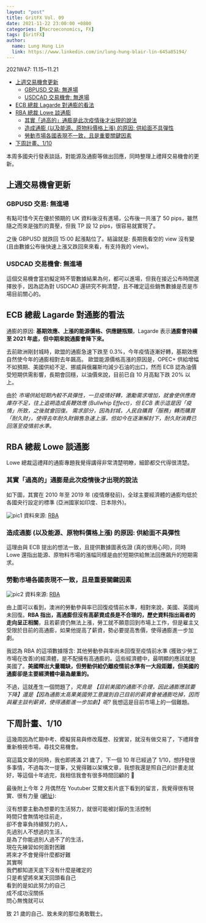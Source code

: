 ```yaml
---
layout: "post"
title: GritFX Vol. 09
date: 2021-11-22 23:00:00 +0800
categories: [Macroeconomics, FX]
tags: [GritFX]
author:
  name: Lung Hung Lin
  link: https://www.linkedin.com/in/lung-hung-blair-lin-645a85194/ 
---
```

2021W47: 11.15~11.21
- [上週交易機會更新](#上週交易機會更新)
  - [GBPUSD 交易: 無進場](#gbpusd-交易-無進場)
  - [USDCAD 交易機會: 無進場](#usdcad-交易機會-無進場)
- [ECB 總裁 Lagarde 對通膨的看法](#ecb-總裁-lagarde-對通膨的看法)
- [RBA 總裁 Lowe 談通膨](#rba-總裁-lowe-談通膨)
  - [其實「過高的」通膨是此次疫情後才出現的說法](#其實過高的通膨是此次疫情後才出現的說法)
  - [造成通膨 (以及能源、原物料價格上漲) 的原因: 供給面不具彈性](#造成通膨-以及能源原物料價格上漲-的原因-供給面不具彈性)
  - [勞動市場各國表現不一致，且是重要關鍵因素](#勞動市場各國表現不一致且是重要關鍵因素)
- [下周計畫、1/10](#下周計畫110)
  
本周多國央行發表談話，對能源及通膨等做出回應，同時整理上禮拜交易機會的更新。
## 上週交易機會更新
### GBPUSD 交易: 無進場
有點可惜今天在優於預期的 UK 資料後沒有進場，公布後一共漲了 50 pips，雖然隨之而來是強烈的賣壓，但我 TP 設 12 pips，很容易就實現了。

之後 GBPUSD 就跌回 15:00 起漲點位了。結論就是: 長期我看空的 view 沒有變 (且由數據公布後快速上漲又跌回來來看，有支持我的 view)。

### USDCAD 交易機會: 無進場
這個交易機會當初擬定時不管數據結果為何，都可以進場，但我在接近公布時間選擇放手，因為認為對 USDCAD 還研究不夠清楚，且不確定這些銷售數據是否是市場目前關心的。

## ECB 總裁 Lagarde 對通膨的看法
通膨的原因: **基期效應、上漲的能源價格、供應鏈瓶頸**，Lagarde 表示**通膨會持續至 2021 年底，但中期來說通膨會降下來。**

去前歐洲剛封城時，歐盟的通膨急速下跌至 0.3%，今年疫情逐漸好轉，基期效應自然使今年的通膨相對去年飆高。
歐盟能源價格高漲的原因是，OPEC+ 供給增幅不如預期、美國供給不足、挪威與俄羅斯均減少石油的出口，然而 ECB 認為油價受短期供需影響，長期會回穩，以油價來說，目前已自 10 月高點下跌 20% 以上。

由於 _市場供給短期內較不具彈性，一旦疫情好轉，激勵需求增加，就會使供應商庫存不足，往上追朔造成長鞭效應 (Bullwhip Effect)，但 ECB 表示這是因「疫情」所致，之後就會回復。
需求部分，因為封城，人民自購買「服務」轉而購買「耐久財」，使得去年耐久財銷售急速上漲，但如今在逐漸解封下，耐久財消費已回落至疫情前水準。_

## RBA 總裁 Lowe 談通膨
Lowe 總裁這禮拜的通膨專題我覺得講得非常清楚明瞭，細節都交代得很清楚。
### 其實「過高的」通膨是此次疫情後才出現的說法
如下圖，其實在 2010 年至 2019 年 (疫情爆發前)，全球主要經濟體的通膨均低於各國央行設定的標準 (亞洲國家如印度、日本除外)。

![pic1](https://lh3.googleusercontent.com/pw/AM-JKLUJ54wfs-VIbh1C8VV25cYRFKrj18iaRT48SEySz2HXUQN4biMJmvU0Rf05enXpYpfQRSPiKFLVKJRvLNqT8IDiQvOrSZcm7bNs7QPEOYgxDapv03NlT_RLXquLju_vBN3FM_BYZrc1Pqdpb0xf4B9P=w704-h737-no?authuser=0)
資料來源: [RBA](https://www.rba.gov.au/speeches/)

### 造成通膨 (以及能源、原物料價格上漲) 的原因: 供給面不具彈性
這理由與 ECB 提出的想法一致，且提供數據圖表佐證 (真的很用心阿)，同時 Lowe 還指出能源、原物料市場的漲幅同樣是由於短期供給無法回應飆升的短期需求。

### 勞動市場各國表現不一致，且是重要關鍵因素
![pic2](https://lh3.googleusercontent.com/pw/AM-JKLUBQ5JQ-7n9DkBZaaBUgW0H_XSHIsoJxFv0SH5E-KSdJdcWyXmOiBV1Bq08meyxa8AEL6UuF4uAP81oZwE6rLHKX7CQ52WeN6ff8jGyV0_SaljmcAfqA5UJLbKM9BhGDOj-3Ne-CLNXfO7-EgXMz2Kb=w886-h707-no?authuser=0)
資料來源: [RBA](https://www.rba.gov.au/speeches/)

由上圖可以看到，澳洲的勞動參與率已回復疫情前水準，相對來說，美國、英國尚未回復。**RBA 指出，高通膨但沒有高薪資成長是不合理的，歷史資料指出兩者的走向呈正相關**，且若薪資仍無法上漲，勞工就不願意回到市場上工作，但是雇主又受限於目前的高通膨，如果他提高了薪資，勢必要提高售價，使得通膨進一步加劇。

我認為 RBA 的這項數據隱含: 其他勞動參與率尚未回復至疫情前水準 (獲致少勞工市場在改善)的經濟體，是不配擁有高通膨的。這些經濟體中，最明顯的應該就是美國了。**美國釋出大量職缺，但勞動供給仍離疫情前水準有一大段距離，但美國的通膨卻是主要經濟體中最為嚴重的。**
 
不過，這就產生一個問題了，_究竟是 【目前美國的通膨不合理，因此通膨應該要下降】還是【因為通膨太高果美國勞工意識到自己目前的薪資會被通膨吃掉，因而與雇主談判薪資，使得通膨進一步加劇】呢?_ 我想這是目前市場上的一個難題。

## 下周計畫、1/10
這幾周因為忙期中考、模擬貿易與修改履歷、投實習，就沒有做交易了，下禮拜會重新檢視市場，尋找交易機會。

寫這篇文章的同時，我也即將滿 21 歲了，下一個 10 年已經過了 1/10，想抒發很多事情，不過每次一提筆，又覺得難以架構文章，我想我還是照自己的計畫走就好，等這個十年過完，我相信我會有很多時間回顧的 🙂

最後附上今年 2 月偶然在 Youtuber 艾爾文影片底下看到的留言，我覺得很有現實、很有力量 ([網址](https://www.youtube.com/watch?v=MD-TRkvfCJI)):

>
沒有想要主動為想要的生活努力，就很可能被討厭的生活控制  
時間只會無情地往前走，  
卻不會辜負持續努力的人，  
先過別人不想過的生活，  
是為了你能過別人過不了的生活，  
現在先練習如何面對困難  
將來才不會覺得什麼都好難  
其實啊  
我們都知道天底下沒有什麼是確定的  
只是希望將來某天回頭看自己  
看到的是如此努力的自己  
成不成功沒關係  
問心無愧就可以  

致 21 歲的自己、致未來的那位勇敢戰士。  



